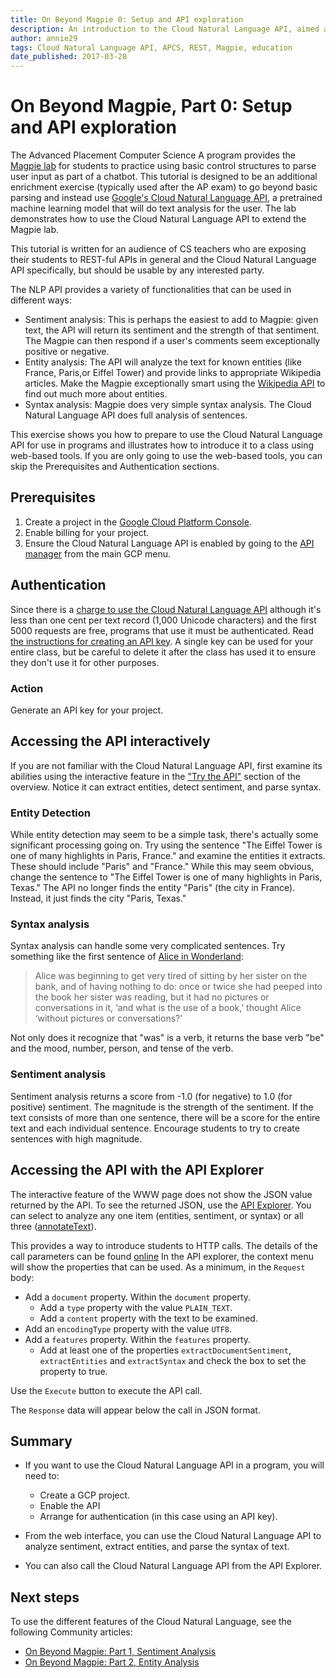 ```yaml
---
title: On Beyond Magpie 0: Setup and API exploration
description: An introduction to the Cloud Natural Language API, aimed at Advanced Placement Computer Science classes who have worked on the Magpie lab, but suitable for most people starting with the Cloud Natural Language API. Demonstrates how to access the Cloud Natural Language API interatively and create credentials for use with later tutorials in this sequence.
author: annie29
tags: Cloud Natural Language API, APCS, REST, Magpie, education
date_published: 2017-03-28
---
```

# On Beyond Magpie, Part 0: Setup and API exploration

The Advanced Placement Computer Science A program provides 
the [Magpie lab](http://media.collegeboard.com/digitalServices/pdf/ap/ap-compscia-magpie-lab-student-guide.pdf) for students to practice using basic control structures to parse user input as part of a chatbot. This tutorial is designed to be an additional enrichment exercise (typically used after the AP exam) to go beyond  basic parsing and instead use [Google's Cloud Natural Language API][nlp], a pretrained machine learning model that will do text analysis for the user. The lab demonstrates how to use the Cloud Natural Language API to extend the Magpie lab.

This tutorial is written for an audience of CS teachers who are exposing their students to REST-ful APIs in general and the Cloud Natural Language API specifically, but should be usable by any interested party.

The NLP API provides a variety of functionalities that can be used in different ways:

* Sentiment analysis:  This is perhaps the easiest to add to Magpie: given text, the API will return its sentiment and the strength of that sentiment. The Magpie can then respond if a user's comments seem exceptionally positive or negative.
* Entity analysis: The API will analyze the text for known entities (like France, Paris,or Eiffel Tower) and provide links to appropriate Wikipedia articles. Make the Magpie exceptionally smart using the [Wikipedia API](https://www.mediawiki.org/wiki/API:Main_page) to find out much more about entities.
* Syntax analysis: Magpie does very simple syntax analysis. The Cloud Natural Language API does full analysis of sentences. 

This exercise shows you how to prepare to use the Cloud Natural Language API for use in programs and illustrates how to introduce it to a class using web-based tools. If you are only going to use the web-based tools, you can skip the Prerequisites and Authentication sections.


## Prerequisites

1. Create a project in the [Google Cloud Platform Console][console].
1. Enable billing for your project.
1. Ensure the Cloud Natural Language API is enabled by going to the [API manager][manager] from
the main GCP menu.

## Authentication

Since there is a [charge to use the Cloud Natural Language API][pricing] although it's less
than one cent per text record (1,000 Unicode characters) and the first 5000 requests are free, programs that use
it must be authenticated. Read [the instructions for creating an API key][auth]. A single key can be used for your entire class, but be careful to delete it after the class has used it to ensure they don't use it for other purposes.


### Action

Generate an API key for your project.

## Accessing the API interactively 

If you are not familiar with the Cloud Natural Language API, first examine its abilities using the interactive feature in the ["Try the API"][nlp] section of the overview. Notice it can extract entities, detect sentiment, and parse syntax.

### Entity Detection

While entity detection may seem to be a simple task, there's actually some significant processing going on. Try using the sentence "The Eiffel Tower is one of many highlights in Paris, France." and examine the entities it extracts. These should include "Paris" and "France." While this may seem obvious, change the sentence to "The Eiffel Tower is one of many highlights in Paris, Texas." The API no longer finds the entity "Paris" (the city in France). Instead, it just finds the city "Paris, Texas."

### Syntax analysis
Syntax analysis can handle some very complicated sentences. Try something like the first sentence of [Alice in Wonderland][alice]:
>Alice was beginning to get very tired of sitting by her sister on the bank, and of having nothing to do: once or twice she had peeped into the book her sister was reading, but it had no pictures or conversations in it, ‘and what is the use of a book,’ thought Alice ‘without pictures or conversations?’

Not only does it recognize that "was" is a verb, it returns the base verb "be" and the mood, number, person, and tense of the verb.

### Sentiment analysis
Sentiment analysis returns a score from -1.0 (for negative) to 1.0 (for positive) sentiment. The magnitude is the strength of the sentiment. If the text consists of more than one sentence, there will be a score for the entire text and each individual sentence. Encourage students to try to create sentences with high magnitude. 

## Accessing the API with the API Explorer

The interactive feature of the WWW page does not show the JSON value returned by the API. To see the returned JSON, use the [API Explorer][explorer]. You can select to analyze any one item (entities, sentiment, or syntax) or all three ([annotateText][annotate]). 

This provides a way to introduce students to HTTP calls. The details of the call parameters can be found [online][annotateapi]
In the API explorer, the context menu will show the properties that can be used. As a minimum, in the `Request` body:

* Add a `document` property. Within the `document` property. 
  * Add a `type` property with the value  `PLAIN_TEXT`.
  * Add a `content` property with the text to be examined.
* Add an `encodingType` property with the value `UTF8`.
* Add a `features` property. Within the `features` property.
  * Add at least one of the properties `extractDocumentSentiment`, `extractEntities` and `extractSyntax` and check the box to set the property to true.

Use the `Execute` button to execute the API call.

The `Response` data will appear below the call in JSON format.

## Summary

* If you want to use the Cloud Natural Language API in a program, you will need to:

  * Create a GCP project.
  * Enable the API
  * Arrange for authentication (in this case using an API key).

* From the web interface, you can use the Cloud Natural Language API to analyze sentiment, extract entities, and parse the syntax of text.
* You can also call the Cloud Natural Language API from the API Explorer.

## Next steps 
To use the different features of the Cloud Natural Language, see the following Community articles:
* [On Beyond Magpie: Part 1, Sentiment Analysis][magpie1]
* [On Beyond Magpie: Part 2, Entity Analysis][magpie2]





[alice]:https://www.gutenberg.org/files/11/11-h/11-h.htm
[annotate]:https://apis-explorer.appspot.com/apis-explorer/#search/natural/language/v1/language.documents.annotateText
[annotateapi]:https://cloud.google.com/natural-language/docs/reference/rest/v1beta1/documents/annotateText
[auth]:https://cloud.google.com/natural-language/docs/common/auth
[console]:https://console.cloud.google.com/
[explorer]:https://apis-explorer.appspot.com/apis-explorer/#search/natural/language/v1/
[magpie1]:https://cloud.google.com/community/tutorials/on-beyond-magpie1
[magpie2]:https://cloud.google.com/community/tutorials/on-beyond-magpie2
[manager]:https://console.cloud.google.com/apis/
[nlp]:https://cloud.google.com/natural-language/
[pricing]: https://cloud.google.com/natural-language/pricing


